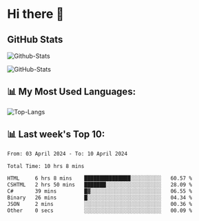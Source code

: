 # Hi there 👋

## GitHub Stats
![Github-Stats](https://github-readme-stats-sigma-five.vercel.app/api?username=ltorson&show_icons=true&theme=radical&count_private=true)

![GitHub-Stats](https://github-readme-stats.vercel.app/api/wakatime?username=LeeTorson&theme=synthwave&size_weight=0.5&count_weight=0.5&title_color=36F9F6&langs_count=10&count_private=true)

## 📊 My Most Used Languages:
![Top-Langs](https://github-readme-stats-sigma-five.vercel.app/api/top-langs/?username=LTorson&layout=compact&langs_count=10)


## 📊 Last week's Top 10:
<!--START_SECTION:waka-->

```txt
From: 03 April 2024 - To: 10 April 2024

Total Time: 10 hrs 8 mins

HTML     6 hrs 8 mins    ███████████████░░░░░░░░░░   60.57 %
CSHTML   2 hrs 50 mins   ███████░░░░░░░░░░░░░░░░░░   28.09 %
C#       39 mins         █▓░░░░░░░░░░░░░░░░░░░░░░░   06.55 %
Binary   26 mins         █░░░░░░░░░░░░░░░░░░░░░░░░   04.34 %
JSON     2 mins          ░░░░░░░░░░░░░░░░░░░░░░░░░   00.36 %
Other    0 secs          ░░░░░░░░░░░░░░░░░░░░░░░░░   00.09 %
```

<!--END_SECTION:waka-->
